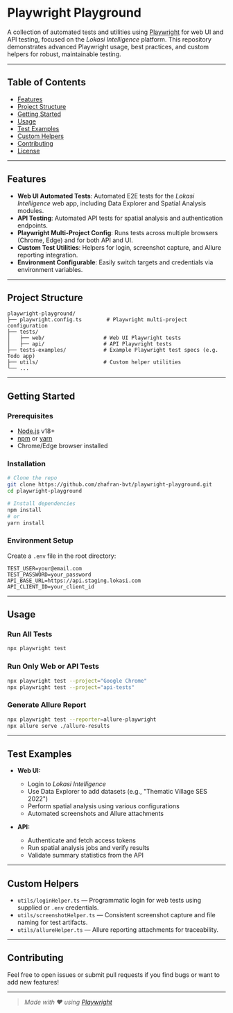 # Playwright Playground

A collection of automated tests and utilities using [Playwright](https://playwright.dev/) for web UI and API testing, focused on the _Lokasi Intelligence_ platform. This repository demonstrates advanced Playwright usage, best practices, and custom helpers for robust, maintainable testing.

---

## Table of Contents

- [Features](#features)
- [Project Structure](#project-structure)
- [Getting Started](#getting-started)
- [Usage](#usage)
- [Test Examples](#test-examples)
- [Custom Helpers](#custom-helpers)
- [Contributing](#contributing)
- [License](#license)

---

## Features

- **Web UI Automated Tests**: Automated E2E tests for the _Lokasi Intelligence_ web app, including Data Explorer and Spatial Analysis modules.
- **API Testing**: Automated API tests for spatial analysis and authentication endpoints.
- **Playwright Multi-Project Config**: Runs tests across multiple browsers (Chrome, Edge) and for both API and UI.
- **Custom Test Utilities**: Helpers for login, screenshot capture, and Allure reporting integration.
- **Environment Configurable**: Easily switch targets and credentials via environment variables.

---

## Project Structure

```
playwright-playground/
├── playwright.config.ts        # Playwright multi-project configuration
├── tests/
│   ├── web/                   # Web UI Playwright tests
│   ├── api/                   # API Playwright tests
├── tests-examples/            # Example Playwright test specs (e.g. Todo app)
├── utils/                     # Custom helper utilities
└── ...
```

---

## Getting Started

### Prerequisites

- [Node.js](https://nodejs.org/) v18+
- [npm](https://www.npmjs.com/) or [yarn](https://yarnpkg.com/)
- Chrome/Edge browser installed

### Installation

```bash
# Clone the repo
git clone https://github.com/zhafran-bvt/playwright-playground.git
cd playwright-playground

# Install dependencies
npm install
# or
yarn install
```

### Environment Setup

Create a `.env` file in the root directory:

```
TEST_USER=your@email.com
TEST_PASSWORD=your_password
API_BASE_URL=https://api.staging.lokasi.com
API_CLIENT_ID=your_client_id
```

---

## Usage

### Run All Tests

```bash
npx playwright test
```

### Run Only Web or API Tests

```bash
npx playwright test --project="Google Chrome"
npx playwright test --project="api-tests"
```

### Generate Allure Report

```bash
npx playwright test --reporter=allure-playwright
npx allure serve ./allure-results
```

---

## Test Examples

- **Web UI:**
  - Login to _Lokasi Intelligence_
  - Use Data Explorer to add datasets (e.g., "Thematic Village SES 2022")
  - Perform spatial analysis using various configurations
  - Automated screenshots and Allure attachments

- **API:**
  - Authenticate and fetch access tokens
  - Run spatial analysis jobs and verify results
  - Validate summary statistics from the API


---

## Custom Helpers

- `utils/loginHelper.ts` — Programmatic login for web tests using supplied or `.env` credentials.
- `utils/screenshotHelper.ts` — Consistent screenshot capture and file naming for test artifacts.
- `utils/allureHelper.ts` — Allure reporting attachments for traceability.

---

## Contributing

Feel free to open issues or submit pull requests if you find bugs or want to add new features!

---

> _Made with ❤️ using [Playwright](https://playwright.dev/)_
